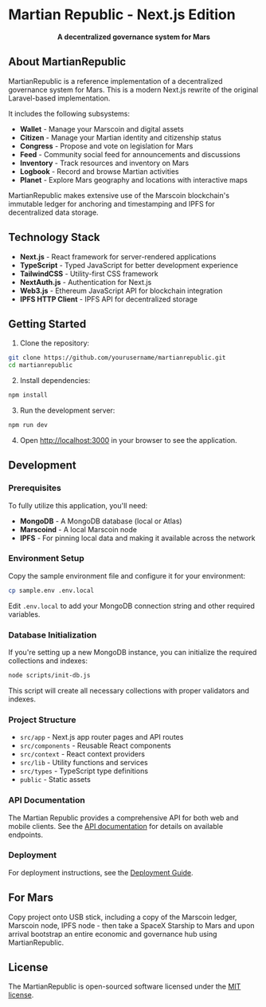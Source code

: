 # Martian Republic - Next.js Edition

<p align="center">
  <strong>A decentralized governance system for Mars</strong>
</p>

## About MartianRepublic

MartianRepublic is a reference implementation of a decentralized governance system for Mars. This is a modern Next.js rewrite of the original Laravel-based implementation.

It includes the following subsystems:

- **Wallet** - Manage your Marscoin and digital assets
- **Citizen** - Manage your Martian identity and citizenship status
- **Congress** - Propose and vote on legislation for Mars
- **Feed** - Community social feed for announcements and discussions
- **Inventory** - Track resources and inventory on Mars
- **Logbook** - Record and browse Martian activities
- **Planet** - Explore Mars geography and locations with interactive maps

MartianRepublic makes extensive use of the Marscoin blockchain's immutable ledger for anchoring and timestamping and IPFS for decentralized data storage.

## Technology Stack

- **Next.js** - React framework for server-rendered applications
- **TypeScript** - Typed JavaScript for better development experience
- **TailwindCSS** - Utility-first CSS framework
- **NextAuth.js** - Authentication for Next.js
- **Web3.js** - Ethereum JavaScript API for blockchain integration
- **IPFS HTTP Client** - IPFS API for decentralized storage

## Getting Started

1. Clone the repository:
```bash
git clone https://github.com/yourusername/martianrepublic.git
cd martianrepublic
```

2. Install dependencies:
```bash
npm install
```

3. Run the development server:
```bash
npm run dev
```

4. Open [http://localhost:3000](http://localhost:3000) in your browser to see the application.

## Development

### Prerequisites

To fully utilize this application, you'll need:

- **MongoDB** - A MongoDB database (local or Atlas)
- **Marscoind** - A local Marscoin node
- **IPFS** - For pinning local data and making it available across the network

### Environment Setup

Copy the sample environment file and configure it for your environment:

```bash
cp sample.env .env.local
```

Edit `.env.local` to add your MongoDB connection string and other required variables.

### Database Initialization

If you're setting up a new MongoDB instance, you can initialize the required collections and indexes:

```bash
node scripts/init-db.js
```

This script will create all necessary collections with proper validators and indexes.

### Project Structure

- `src/app` - Next.js app router pages and API routes
- `src/components` - Reusable React components
- `src/context` - React context providers
- `src/lib` - Utility functions and services
- `src/types` - TypeScript type definitions
- `public` - Static assets

### API Documentation

The Martian Republic provides a comprehensive API for both web and mobile clients. See the [API documentation](./src/app/api/README.md) for details on available endpoints.

### Deployment

For deployment instructions, see the [Deployment Guide](./DEPLOYMENT.md).

## For Mars

Copy project onto USB stick, including a copy of the Marscoin ledger, Marscoin node, IPFS node - then take a SpaceX Starship to Mars and upon arrival bootstrap an entire economic and governance hub using MartianRepublic.

## License

The MartianRepublic is open-sourced software licensed under the [MIT license](https://opensource.org/licenses/MIT).